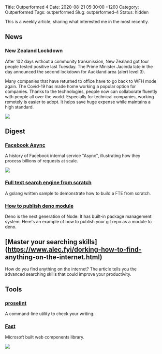 Title: Outperformed 4
Date: 2020-08-21 05:30:00 +1200
Category: Outperformed
Tags: outperformed
Slug: outperformed-4
Status: hidden

This is a weekly article, sharing what interested me in the most recently. 

## News

### New Zealand Lockdown

After 102 days without a community transmission, New Zealand got four people tested positive last Tuesday. The Prime Minister Jacinda late in the day announced the second lockdown for Auckland area (alert level 3).

Many companies that have returned to office have to go back to WFH mode again. The Covid-19 has made home working a popular option for companies. Thanks to the technologies, people now can collaborate fluently with people all over the world. Especially for technical companies, working remotely is easier to adopt. It helps save huge expense while maintains a high standard.

![]({attach}/images/outperformed-4/15979448378752.jpg)

## Digest

### [Facebook Async](https://engineering.fb.com/production-engineering/async/)

A history of Facebook internal service "Async", illustrating how they process billions of requests at scale.

![]({attach}/images/outperformed-4/15979431081431.jpg)


### [Full text search engine from scratch](https://artem.krylysov.com/blog/2020/07/28/lets-build-a-full-text-search-engine/)

A golang written sample to demonstrate how to build a FTE from scratch.

### [How to publish deno module](https://dev.to/craigmorten/how-to-publish-deno-modules-2cg6)

Deno is the next generation of Node. It has built-in package management system. Here's an example of how to publish your git repo as a module to deno.

## [Master your searching skills](https://www.alec.fyi/dorking-how-to-find- anything-on-the-internet.html)

How do you find anything on the internet? The article tells you the advanced searching skills that could improve your productivity.

## Tools

### [proselint](https://github.com/amperser/proselint/)

A command-line utility to check your writing. 

### [Fast](https://fast.design/docs/introduction/)

Microsoft built web components library.

![]({attach}/images/outperformed-4/15979436183453.jpg)
